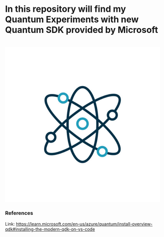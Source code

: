 #
# In this repository will find my Quantum Experiments with new Quantum SDK provided by Microsoft
#

![Quantum Computing is fun!](/Assets/Images/Quantum.jpg "Quantum Logo")


### References
Link: https://learn.microsoft.com/en-us/azure/quantum/install-overview-qdk#installing-the-modern-qdk-on-vs-code
